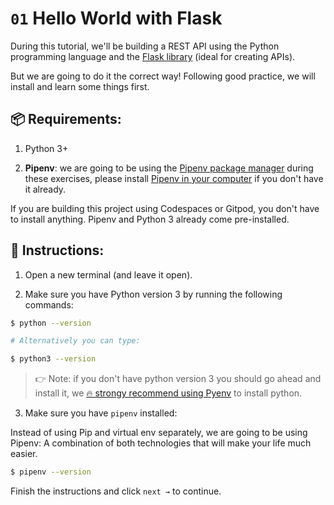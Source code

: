 # `01` Hello World with Flask 

During this tutorial, we'll be building a REST API using the Python programming language and the [Flask library](https://flask.palletsprojects.com/) (ideal for creating APIs).

But we are going to do it the correct way! Following good practice, we will install and learn some things first.

## 📦 Requirements:

1. Python 3+

2. **Pipenv**: we are going to be using the [Pipenv package manager](https://pipenv-fork.readthedocs.io/en/latest/) during these exercises, please install [Pipenv in your computer](https://github.com/pypa/pipenv#installation) if you don't have it already.

If you are building this project using Codespaces or Gitpod, you don't have to install anything. Pipenv and Python 3 already come pre-installed.

## 📝 Instructions:

1. Open a new terminal (and leave it open).

2. Make sure you have Python version 3 by running the following commands:

```bash
$ python --version

# Alternatively you can type:

$ python3 --version
```

> 👉 Note: if you don't have python version 3 you should go ahead and install it, we [🔥 strongy recommend using Pyenv](https://github.com/pyenv/pyenv) to install python.

3. Make sure you have `pipenv` installed:

Instead of using Pip and virtual env separately, we are going to be using Pipenv: A combination of both technologies that will make your life much easier.

```bash
$ pipenv --version
```

Finish the instructions and click `next →` to continue.
